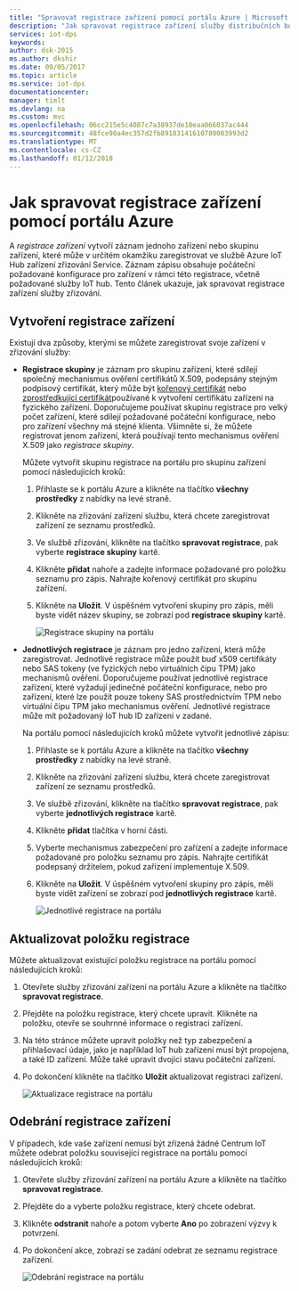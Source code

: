 ```yaml
---
title: "Spravovat registrace zařízení pomocí portálu Azure | Microsoft Docs"
description: "Jak spravovat registrace zařízení služby distribučních bodů na portálu Azure"
services: iot-dps
keywords: 
author: dsk-2015
ms.author: dkshir
ms.date: 09/05/2017
ms.topic: article
ms.service: iot-dps
documentationcenter: 
manager: timlt
ms.devlang: na
ms.custom: mvc
ms.openlocfilehash: 06cc215e5c4087c7a38937de10eaa066037ac444
ms.sourcegitcommit: 48fce90a4ec357d2fb89183141610789003993d2
ms.translationtype: MT
ms.contentlocale: cs-CZ
ms.lasthandoff: 01/12/2018
---
```

# <a name="how-to-manage-device-enrollments-with-azure-portal"></a>Jak spravovat registrace zařízení pomocí portálu Azure

A *registrace zařízení* vytvoří záznam jednoho zařízení nebo skupinu zařízení, které může v určitém okamžiku zaregistrovat ve službě Azure IoT Hub zařízení zřizování Service. Záznam zápisu obsahuje počáteční požadované konfigurace pro zařízení v rámci této registrace, včetně požadované služby IoT hub. Tento článek ukazuje, jak spravovat registrace zařízení služby zřizování.


## <a name="create-a-device-enrollment"></a>Vytvoření registrace zařízení

Existují dva způsoby, kterými se můžete zaregistrovat svoje zařízení v zřizování služby:

* **Registrace skupiny** je záznam pro skupinu zařízení, které sdílejí společný mechanismus ověření certifikátů X.509, podepsány stejným podpisový certifikát, který může být [kořenový certifikát](https://docs.microsoft.com/azure/iot-dps/concepts-security#root-certificate) nebo [zprostředkující certifikát](https://docs.microsoft.com/azure/iot-dps/concepts-security#intermediate-certificate)používané k vytvoření certifikátu zařízení na fyzického zařízení. Doporučujeme používat skupinu registrace pro velký počet zařízení, které sdílejí požadované počáteční konfigurace, nebo pro zařízení všechny má stejné klienta. Všimněte si, že můžete registrovat jenom zařízení, která používají tento mechanismus ověření X.509 jako *registrace skupiny*. 

    Můžete vytvořit skupinu registrace na portálu pro skupinu zařízení pomocí následujících kroků:

    1. Přihlaste se k portálu Azure a klikněte na tlačítko **všechny prostředky** z nabídky na levé straně.
    2. Klikněte na zřizování zařízení službu, která chcete zaregistrovat zařízení ze seznamu prostředků.
    3. Ve službě zřizování, klikněte na tlačítko **spravovat registrace**, pak vyberte **registrace skupiny** kartě.
    4. Klikněte **přidat** nahoře a zadejte informace požadované pro položku seznamu pro zápis. Nahrajte kořenový certifikát pro skupinu zařízení. 
    5. Klikněte na **Uložit**. V úspěšném vytvoření skupiny pro zápis, měli byste vidět název skupiny, se zobrazí pod **registrace skupiny** kartě. 

        ![Registrace skupiny na portálu](./media/how-to-manage-enrollments/group-enrollment.png)

    
* **Jednotlivých registrace** je záznam pro jedno zařízení, která může zaregistrovat. Jednotlivé registrace může použít buď x509 certifikáty nebo SAS tokeny (ve fyzických nebo virtuálních čipu TPM) jako mechanismů ověření. Doporučujeme používat jednotlivé registrace zařízení, které vyžadují jedinečné počáteční konfigurace, nebo pro zařízení, které lze použít pouze tokeny SAS prostřednictvím TPM nebo virtuální čipu TPM jako mechanismus ověření. Jednotlivé registrace může mít požadovaný IoT hub ID zařízení v zadané.

    Na portálu pomocí následujících kroků můžete vytvořit jednotlivé zápisu:

    1. Přihlaste se k portálu Azure a klikněte na tlačítko **všechny prostředky** z nabídky na levé straně.
    2. Klikněte na zřizování zařízení službu, která chcete zaregistrovat zařízení ze seznamu prostředků.
    3. Ve službě zřizování, klikněte na tlačítko **spravovat registrace**, pak vyberte **jednotlivých registrace** kartě.
    4. Klikněte **přidat** tlačítka v horní části. 
    5. Vyberte mechanismus zabezpečení pro zařízení a zadejte informace požadované pro položku seznamu pro zápis. Nahrajte certifikát podepsaný držitelem, pokud zařízení implementuje X.509. 
    6. Klikněte na **Uložit**. V úspěšném vytvoření skupiny pro zápis, měli byste vidět zařízení se zobrazí pod **jednotlivých registrace** kartě. 

        ![Jednotlivé registrace na portálu](./media/how-to-manage-enrollments/individual-enrollment.png)


## <a name="update-an-enrollment-entry"></a>Aktualizovat položku registrace
Můžete aktualizovat existující položku registrace na portálu pomocí následujících kroků:

1. Otevřete služby zřizování zařízení na portálu Azure a klikněte na tlačítko **spravovat registrace**. 
2. Přejděte na položku registrace, který chcete upravit. Klikněte na položku, otevře se souhrnné informace o registraci zařízení. 
3. Na této stránce můžete upravit položky než typ zabezpečení a přihlašovací údaje, jako je například IoT hub zařízení musí být propojena, a také ID zařízení. Může také upravit dvojici stavu počáteční zařízení. 
4. Po dokončení klikněte na tlačítko **Uložit** aktualizovat registraci zařízení. 

    ![Aktualizace registrace na portálu](./media/how-to-manage-enrollments/update-enrollment.png)


## <a name="remove-a-device-enrollment"></a>Odebrání registrace zařízení
V případech, kde vaše zařízení nemusí být zřízená žádné Centrum IoT můžete odebrat položku související registrace na portálu pomocí následujících kroků:

1. Otevřete služby zřizování zařízení na portálu Azure a klikněte na tlačítko **spravovat registrace**. 
2. Přejděte do a vyberte položku registrace, který chcete odebrat. 
3. Klikněte **odstranit** nahoře a potom vyberte **Ano** po zobrazení výzvy k potvrzení. 
5. Po dokončení akce, zobrazí se zadání odebrat ze seznamu registrace zařízení. 
 
    ![Odebrání registrace na portálu](./media/how-to-manage-enrollments/remove-enrollment.png)



